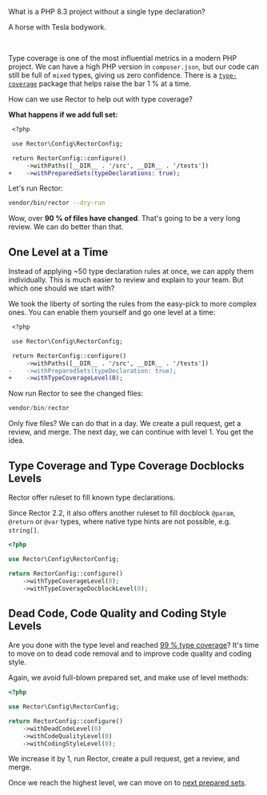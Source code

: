 What is a PHP 8.3 project without a single type declaration?

A horse with Tesla bodywork.

<br>

Type coverage is one of the most influential metrics in a modern PHP project. We can have a high PHP version in `composer.json`, but our code can still be full of `mixed` types, giving us zero confidence. There is a [`type-coverage`](https://github.com/TomasVotruba/type-coverage) package that helps raise the bar 1 % at a time.

How can we use Rector to help out with type coverage?

**What happens if we add full set:**

```diff
 <?php

 use Rector\Config\RectorConfig;

 return RectorConfig::configure()
     ->withPaths([__DIR__ . '/src', __DIR__ . '/tests'])
+    ->withPreparedSets(typeDeclarations: true);
```

Let's run Rector:

```bash
vendor/bin/rector --dry-run
```

Wow, over **90 % of files have changed**. That's going to be a very long review. We can do better than that.

## One Level at a Time

Instead of applying ~50 type declaration rules at once, we can apply them individually. This is much easier to review and explain to your team. But which one should we start with?

We took the liberty of sorting the rules from the easy-pick to more complex ones. You can enable them yourself and go one level at a time:

```diff
 <?php

 use Rector\Config\RectorConfig;

 return RectorConfig::configure()
     ->withPaths([__DIR__ . '/src', __DIR__ . '/tests'])
-    ->withPreparedSets(typeDeclaration: true);
+    ->withTypeCoverageLevel(0);
```

Now run Rector to see the changed files:

```php
vendor/bin/rector
```

Only five files? We can do that in a day. We create a pull request, get a review, and merge. The next day, we can continue with level 1. You get the idea.

## Type Coverage and Type Coverage Docblocks Levels

Rector offer ruleset to fill known type declarations.

Since Rector 2.2, it also offers another ruleset to fill docblock `@param`, `@return` or `@var` types, where native type hints are not possible, e.g. `string[]`.

```php
<?php

use Rector\Config\RectorConfig;

return RectorConfig::configure()
    ->withTypeCoverageLevel(0);
    ->withTypeCoverageDocblockLevel(0);
```

## Dead Code, Code Quality and Coding Style Levels

Are you done with the type level and reached [99 % type coverage](https://github.com/tomasVotruba/type-coverage)? It's time to move on to dead code removal and to improve code quality and coding style.

Again, we avoid full-blown prepared set, and make use of level methods:

```php
<?php

use Rector\Config\RectorConfig;

return RectorConfig::configure()
    ->withDeadCodeLevel(0)
    ->withCodeQualityLevel(0)
    ->withCodingStyleLevel(0);
```

We increase it by 1, run Rector, create a pull request, get a review, and merge.

Once we reach the highest level, we can move on to [next prepared sets](/documentation/set-lists#content-prepared-sets).
